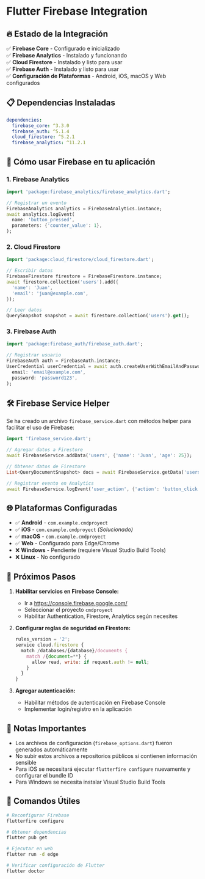 # Flutter Firebase Integration

## 🔥 Estado de la Integración

✅ **Firebase Core** - Configurado e inicializado  
✅ **Firebase Analytics** - Instalado y funcionando  
✅ **Cloud Firestore** - Instalado y listo para usar  
✅ **Firebase Auth** - Instalado y listo para usar  
✅ **Configuración de Plataformas** - Android, iOS, macOS y Web configurados  

## 📋 Dependencias Instaladas

```yaml
dependencies:
  firebase_core: ^3.3.0
  firebase_auth: ^5.1.4
  cloud_firestore: ^5.2.1
  firebase_analytics: ^11.2.1
```

## 🚀 Cómo usar Firebase en tu aplicación

### 1. Firebase Analytics
```dart
import 'package:firebase_analytics/firebase_analytics.dart';

// Registrar un evento
FirebaseAnalytics analytics = FirebaseAnalytics.instance;
await analytics.logEvent(
  name: 'button_pressed',
  parameters: {'counter_value': 1},
);
```

### 2. Cloud Firestore
```dart
import 'package:cloud_firestore/cloud_firestore.dart';

// Escribir datos
FirebaseFirestore firestore = FirebaseFirestore.instance;
await firestore.collection('users').add({
  'name': 'Juan',
  'email': 'juan@example.com',
});

// Leer datos
QuerySnapshot snapshot = await firestore.collection('users').get();
```

### 3. Firebase Auth
```dart
import 'package:firebase_auth/firebase_auth.dart';

// Registrar usuario
FirebaseAuth auth = FirebaseAuth.instance;
UserCredential userCredential = await auth.createUserWithEmailAndPassword(
  email: 'email@example.com',
  password: 'password123',
);
```

## 🛠️ Firebase Service Helper

Se ha creado un archivo `firebase_service.dart` con métodos helper para facilitar el uso de Firebase:

```dart
import 'firebase_service.dart';

// Agregar datos a Firestore
await FirebaseService.addData('users', {'name': 'Juan', 'age': 25});

// Obtener datos de Firestore
List<QueryDocumentSnapshot> docs = await FirebaseService.getData('users');

// Registrar evento en Analytics
await FirebaseService.logEvent('user_action', {'action': 'button_click'});
```

## 🌐 Plataformas Configuradas

- ✅ **Android** - `com.example.cmdproyect`
- ✅ **iOS** - `com.example.cmdproyect` *(Solucionado)*
- ✅ **macOS** - `com.example.cmdproyect`
- ✅ **Web** - Configurado para Edge/Chrome
- ❌ **Windows** - Pendiente (requiere Visual Studio Build Tools)
- ❌ **Linux** - No configurado

## 📝 Próximos Pasos

1. **Habilitar servicios en Firebase Console:**
   - Ir a https://console.firebase.google.com/
   - Seleccionar el proyecto `cmdproyect`
   - Habilitar Authentication, Firestore, Analytics según necesites

2. **Configurar reglas de seguridad en Firestore:**
   ```javascript
   rules_version = '2';
   service cloud.firestore {
     match /databases/{database}/documents {
       match /{document=**} {
         allow read, write: if request.auth != null;
       }
     }
   }
   ```

3. **Agregar autenticación:**
   - Habilitar métodos de autenticación en Firebase Console
   - Implementar login/registro en la aplicación

## 🚨 Notas Importantes

- Los archivos de configuración (`firebase_options.dart`) fueron generados automáticamente
- No subir estos archivos a repositorios públicos si contienen información sensible
- Para iOS se necesitará ejecutar `flutterfire configure` nuevamente y configurar el bundle ID
- Para Windows se necesita instalar Visual Studio Build Tools

## 🔧 Comandos Útiles

```bash
# Reconfigurar Firebase
flutterfire configure

# Obtener dependencias
flutter pub get

# Ejecutar en web
flutter run -d edge

# Verificar configuración de Flutter
flutter doctor
```
